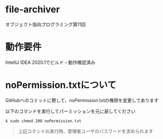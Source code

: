 # file-archiver
オブジェクト指向プログラミング第11回

# 動作要件
IntelliJ IDEA 2020.1でビルド・動作確認済み

# noPermission.txtについて
GitHubへのコミットに際して、noPermission.txtの権限を変更してあります

以下のコマンドを実行してパーミッションを元に戻してください

```
$ sudo chmod 200 noPermission.txt
```

> 上記コマンドの実行時、管理者ユーザのパスワードを求められます
